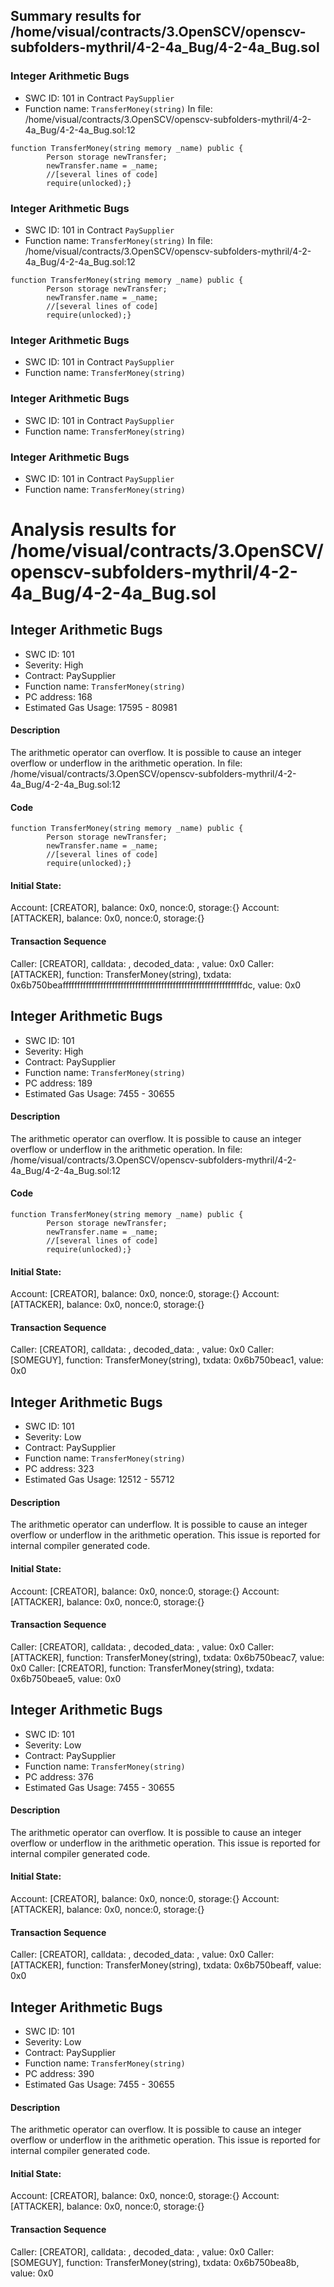 ## Summary results for /home/visual/contracts/3.OpenSCV/openscv-subfolders-mythril/4-2-4a_Bug/4-2-4a_Bug.sol
### Integer Arithmetic Bugs
- SWC ID: 101 in Contract `PaySupplier`
- Function name: `TransferMoney(string)`
In file: /home/visual/contracts/3.OpenSCV/openscv-subfolders-mythril/4-2-4a_Bug/4-2-4a_Bug.sol:12
```
function TransferMoney(string memory _name) public {
        Person storage newTransfer;
        newTransfer.name = _name;
        //[several lines of code]
        require(unlocked);}
```
### Integer Arithmetic Bugs
- SWC ID: 101 in Contract `PaySupplier`
- Function name: `TransferMoney(string)`
In file: /home/visual/contracts/3.OpenSCV/openscv-subfolders-mythril/4-2-4a_Bug/4-2-4a_Bug.sol:12
```
function TransferMoney(string memory _name) public {
        Person storage newTransfer;
        newTransfer.name = _name;
        //[several lines of code]
        require(unlocked);}
```
### Integer Arithmetic Bugs
- SWC ID: 101 in Contract `PaySupplier`
- Function name: `TransferMoney(string)`
### Integer Arithmetic Bugs
- SWC ID: 101 in Contract `PaySupplier`
- Function name: `TransferMoney(string)`
### Integer Arithmetic Bugs
- SWC ID: 101 in Contract `PaySupplier`
- Function name: `TransferMoney(string)`
# Analysis results for /home/visual/contracts/3.OpenSCV/openscv-subfolders-mythril/4-2-4a_Bug/4-2-4a_Bug.sol

## Integer Arithmetic Bugs
- SWC ID: 101
- Severity: High
- Contract: PaySupplier
- Function name: `TransferMoney(string)`
- PC address: 168
- Estimated Gas Usage: 17595 - 80981

#### Description

The arithmetic operator can overflow.
It is possible to cause an integer overflow or underflow in the arithmetic operation.
In file: /home/visual/contracts/3.OpenSCV/openscv-subfolders-mythril/4-2-4a_Bug/4-2-4a_Bug.sol:12

#### Code

```
function TransferMoney(string memory _name) public {
        Person storage newTransfer;
        newTransfer.name = _name;
        //[several lines of code]
        require(unlocked);}
```

#### Initial State:

Account: [CREATOR], balance: 0x0, nonce:0, storage:{}
Account: [ATTACKER], balance: 0x0, nonce:0, storage:{}

#### Transaction Sequence

Caller: [CREATOR], calldata: , decoded_data: , value: 0x0
Caller: [ATTACKER], function: TransferMoney(string), txdata: 0x6b750beaffffffffffffffffffffffffffffffffffffffffffffffffffffffffffffffdc, value: 0x0


## Integer Arithmetic Bugs
- SWC ID: 101
- Severity: High
- Contract: PaySupplier
- Function name: `TransferMoney(string)`
- PC address: 189
- Estimated Gas Usage: 7455 - 30655

#### Description

The arithmetic operator can overflow.
It is possible to cause an integer overflow or underflow in the arithmetic operation.
In file: /home/visual/contracts/3.OpenSCV/openscv-subfolders-mythril/4-2-4a_Bug/4-2-4a_Bug.sol:12

#### Code

```
function TransferMoney(string memory _name) public {
        Person storage newTransfer;
        newTransfer.name = _name;
        //[several lines of code]
        require(unlocked);}
```

#### Initial State:

Account: [CREATOR], balance: 0x0, nonce:0, storage:{}
Account: [ATTACKER], balance: 0x0, nonce:0, storage:{}

#### Transaction Sequence

Caller: [CREATOR], calldata: , decoded_data: , value: 0x0
Caller: [SOMEGUY], function: TransferMoney(string), txdata: 0x6b750beac1, value: 0x0


## Integer Arithmetic Bugs
- SWC ID: 101
- Severity: Low
- Contract: PaySupplier
- Function name: `TransferMoney(string)`
- PC address: 323
- Estimated Gas Usage: 12512 - 55712

#### Description

The arithmetic operator can underflow.
It is possible to cause an integer overflow or underflow in the arithmetic operation.  This issue is reported for internal compiler generated code.

#### Initial State:

Account: [CREATOR], balance: 0x0, nonce:0, storage:{}
Account: [ATTACKER], balance: 0x0, nonce:0, storage:{}

#### Transaction Sequence

Caller: [CREATOR], calldata: , decoded_data: , value: 0x0
Caller: [ATTACKER], function: TransferMoney(string), txdata: 0x6b750beac7, value: 0x0
Caller: [CREATOR], function: TransferMoney(string), txdata: 0x6b750beae5, value: 0x0


## Integer Arithmetic Bugs
- SWC ID: 101
- Severity: Low
- Contract: PaySupplier
- Function name: `TransferMoney(string)`
- PC address: 376
- Estimated Gas Usage: 7455 - 30655

#### Description

The arithmetic operator can overflow.
It is possible to cause an integer overflow or underflow in the arithmetic operation.  This issue is reported for internal compiler generated code.

#### Initial State:

Account: [CREATOR], balance: 0x0, nonce:0, storage:{}
Account: [ATTACKER], balance: 0x0, nonce:0, storage:{}

#### Transaction Sequence

Caller: [CREATOR], calldata: , decoded_data: , value: 0x0
Caller: [ATTACKER], function: TransferMoney(string), txdata: 0x6b750beaff, value: 0x0


## Integer Arithmetic Bugs
- SWC ID: 101
- Severity: Low
- Contract: PaySupplier
- Function name: `TransferMoney(string)`
- PC address: 390
- Estimated Gas Usage: 7455 - 30655

#### Description

The arithmetic operator can overflow.
It is possible to cause an integer overflow or underflow in the arithmetic operation.  This issue is reported for internal compiler generated code.

#### Initial State:

Account: [CREATOR], balance: 0x0, nonce:0, storage:{}
Account: [ATTACKER], balance: 0x0, nonce:0, storage:{}

#### Transaction Sequence

Caller: [CREATOR], calldata: , decoded_data: , value: 0x0
Caller: [SOMEGUY], function: TransferMoney(string), txdata: 0x6b750bea8b, value: 0x0


